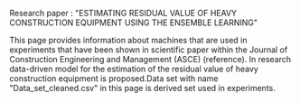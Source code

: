 
Research paper : "ESTIMATING RESIDUAL VALUE OF HEAVY CONSTRUCTION EQUIPMENT  USING THE ENSEMBLE LEARNING"

This page provides information about machines that are used in experiments that have been shown in scientific paper within the Journal of Construction Engineering and Management (ASCE) (reference).
In research data-driven model for the estimation of the residual value of heavy construction equipment is proposed.Data set with name "Data_set_cleaned.csv"  in this page is derived set used in experiments. 
